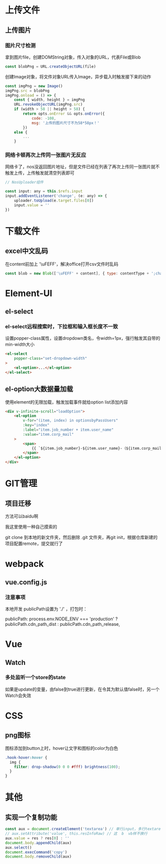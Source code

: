 # 上传文件

## 上传图片

### 图片尺寸检测

拿到图片file，创建DOMString对象，传入对象的URL，代表File或Blob

```javascript
const blobPng = URL.createObjectURL(file)
```

创建Image对象，将文件对象URL传入Image，异步载入时触发接下来的动作

```javascript
const imgPng = new Image()
imgPng.src = blobPng
imgPng.onload = () => {
    const { width, height } = imgPng
    URL.revokeObjectURL(imgPng.src)
    if (width > 58 || height > 58) {
        return opts.onError && opts.onError({
            code: -108,
            msg: '上传的图片尺寸不为58*58px！'
        })
    else {
        ...
    }
```

### 网络卡顿再次上传同一张图片无反应

网络卡了，nos没返回图片地址，但是文件已经在列表了再次上传同一张图片就不触发上传，上传触发就清空列表即可

```javascript
// NosUploader组件

const input: any = this.$refs.input
input.addEventListener('change', (e: any) => {
    uploader.toUpload(e.target.files[0])
    input.value = ''
})
```



# 下载文件

## excel中文乱码

在content前加上 '\uFEFF'，解决office打开csv文件时乱码

```js
const blob = new Blob(['\uFEFF' + content], { type: contentType + ';charset=utf-8;' })
```



# Element-UI

## el-select

### el-select远程搜索时，下拉框和输入框长度不一致

设置popper-class属性，设置dropdown类名，令width=1px，强行触发其自带的min-width大小

```html
<el-select
    popper-class="set-dropdown-width"
>
    <el-option>...</el-option>
</el-select>
```

## el-option大数据量加载

使用element的无限加载，触发加载事件就给option list添加内容

```html
<div v-infinite-scroll="loadOption">
    <el-option
        v-for="(item, index) in optionsbyPassUsers"
        :key="index"
        :label="item.job_number + item.user_name"
        :value="item.corp_mail"
    >
        <span>
            {{ `${item.job_number}-${item.user_name}-（${item.corp_mail.split('@')[0]}）` }}
        </span>
	</el-option>
</div>
```



# GIT管理

## 项目迁移

方法可以baidu啊

我这里使用一种自己摸索的

git clone 到本地的新文件夹，然后删除 .git 文件夹，再git init，根据仓库新建的项目配置remote，提交就行了

# webpack

## vue.config.js

### 注意事项

本地开发 publicPath设置为 './'  ，打包时：

publicPath: process.env.NODE_ENV === 'production' ? publicPath.cdn_path_dist : publicPath.cdn_path_release,

# Vue

## Watch

### 多处监听一个store的state

如果是update的变量，由false到true进行更新，在令其为默认值false时，另一个Watch会失效



# CSS

## png图标

图标添加到button上时，hover让文字和图标的color为白色

```css
.hook-hover:hover {
  img {
    filter: drop-shadow(0 0 0 #fff) brightness(100);
  }
}
```

# 其他

## 实现一个复制功能

```js
const aux = document.createElement('textarea') // 单行input，多行textarea
// aux.setAttribute('value', this.resInfoRaw) // 这  b  vb样不换行
aux.value = res ? res[0] : ''
document.body.appendChild(aux)
aux.select()
document.execCommand('copy')
document.body.removeChild(aux)
```

